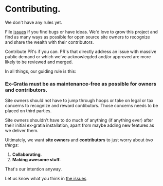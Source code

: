 # Contributing.

We don't have any rules yet.

File [issues](https://github.com/svidgen/ex-gratia/issues) if you find bugs or have ideas. We'd love to grow this project and find as many ways as possible for open source site owners to recognize and share the wealth with their contributors.

Contribute PR's if you can. PR's that directly address an issue with massive public demand or which we've acknowlegded and/or approved are more likely to be reviewed and merged.

In all things, our guiding rule is this:

### Ex-Gratia must be as maintenance-free as possible for owners and contributors.

Site owners should not have to jump through hoops or take on legal or tax concerns to recognize and reward contibutors. Those concerns needs to be placed on third parties.

Site owners shouldn't have to do much of anything (if anything ever) after their initial ex-gratia installation, apart from maybe adding new features as we deliver them.

Ultimately, we want **site owners** and **contributors** to just worry about *two things*:

1. **Collaborating.**
2. **Making awesome stuff.**

That's our intention anyway.

Let us know what you think in [the issues](https://github.com/svidgen/ex-gratia/issues).
